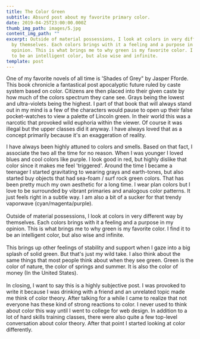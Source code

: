 ```yaml
---
title: The Color Green
subtitle: Absurd post about my favorite primary color.
date: 2019-04-25T23:00:00.000Z
thumb_img_path: images/5.jpg
content_img_path: ""
excerpt: Outside of material possessions, I look at colors in very different way
  by themselves. Each colors brings with it a feeling and a purpose in my
  opinion. This is what brings me to why green is my favorite color. I find it
  to be an intelligent color, but also wise and infinite.
template: post
---
```

One of my favorite novels of all time is 'Shades of Grey" by Jasper Fforde. This book chronicle a fantastical post apocalyptic future ruled by caste system based on color. Citizens are then placed into their given caste by how much of the colors spectrum they cane see. Grays being the lowest and ultra-violets being the highest. I part of that book that will always stand out in my mind is a few of the characters would pause to open up their false pocket-watches to view a palette of Lincoln green. In their world this was a narcotic that provoked wild euphoria within the viewer. Of course it was illegal but the upper classes did it anyway. I have always loved that as a concept primarily because it's an exaggeration of reality.

I have always been highly attuned to colors and smells. Based on that fact, I associate the two all the time for no reason. When I was younger I loved blues and cool colors like purple. I look good in red, but highly dislike that color since it makes me feel 'triggered'. Around the time I became a teenager I started gravitating to wearing grays and earth-tones, but also started buy objects that had sea-foam / surf rock green colors. That has been pretty much my own aesthetic for a long time. I wear plan colors but I love to be surrounded by vibrant primaries and analogous color patterns. It just feels right in a subtle way. I am also a bit of a sucker for that trendy vaporwave (cyan/magenta/purple).\
\
Outside of material possessions, I look at colors in very different way by themselves. Each colors brings with it a feeling and a purpose in my opinion. This is what brings me to why green is my favorite color. I find it to be an intelligent color, but also wise and infinite. \
\
This brings up other feelings of stability and support when I gaze into a big splash of solid green. But that's just my wild take. I also think about the same things that most people think about when they see green. Green is the color of nature, the color of springs and summer. It is also the color of money (In the United States).\
\
In closing, I want to say this is a highly subjective post. I was provoked to write it because I was drinking with a friend and an unrelated topic made me think of color theory. After talking for a while I came to realize that not everyone has these kind of strong reactions to color. I never used to think about color this way until I went to college for web design. In addition to a lot of hard skills training classes, there were also quite a few top-level conversation about color theory. After that point I started looking at color differently.